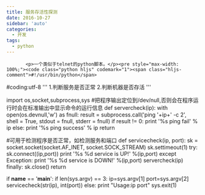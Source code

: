 ```yaml
---
title: 服务存活性探测
date: 2016-10-27
sidebar: 'auto'
categories:
  - 开发
tags:
  - python
---
```


           <p>一个类似于telnet的python脚本。</p><pre style="max-width: 100%;"><code class="python hljs" codemark="1"><span class="hljs-comment">#!/usr/bin/python</span>
<span class="hljs-comment">#coding:utf-8</span>
<span class="hljs-string">'''
1.判断服务是否正常
2.判断机器是否存活
'''</span>

<span class="hljs-keyword">import</span> os,socket,subprocess,sys
<span class="hljs-comment">#把程序输出定位到/dev/null,否则会在程序运行时会在标准输出中显示命令的运行信息</span>
<span class="hljs-function"><span class="hljs-keyword">def</span> <span class="hljs-title">servercheck</span><span class="hljs-params">(ip)</span>:</span>
    <span class="hljs-keyword">with</span> open(os.devnull,<span class="hljs-string">'w'</span>) <span class="hljs-keyword">as</span> fnull:
        result = subprocess.call(<span class="hljs-string">'ping '</span>+ip+<span class="hljs-string">' -c 2'</span>, shell = <span class="hljs-keyword">True</span>, stdout = fnull, stderr = fnull)
        <span class="hljs-keyword">if</span> result != <span class="hljs-number">0</span>:
            <span class="hljs-keyword">print</span> <span class="hljs-string">'%s ping fail'</span> % ip
        <span class="hljs-keyword">else</span>:
            <span class="hljs-keyword">print</span> <span class="hljs-string">'%s ping success'</span> % ip
    <span class="hljs-keyword">return</span>

<span class="hljs-comment">#可用于检测程序是否正常，如检测服务和端口</span>
<span class="hljs-function"><span class="hljs-keyword">def</span> <span class="hljs-title">servicecheck</span><span class="hljs-params">(ip, port)</span>:</span>
    sk = socket.socket(socket.AF_INET, socket.SOCK_STREAM)
    sk.settimeout(<span class="hljs-number">1</span>)
    <span class="hljs-keyword">try</span>:
        sk.connect((ip,port))
        <span class="hljs-keyword">print</span> <span class="hljs-string">'%s %d service is UP!'</span> %(ip,port)
    <span class="hljs-keyword">except</span> Exception:
        <span class="hljs-keyword">print</span> <span class="hljs-string">'%s %d service is DOWN!'</span>  %(ip,port)
        servercheck(ip)
    <span class="hljs-keyword">finally</span>:
        sk.close()
    <span class="hljs-keyword">return</span>

<span class="hljs-keyword">if</span> __name__ == <span class="hljs-string">'__main__'</span>:
    <span class="hljs-keyword">if</span> len(sys.argv) == <span class="hljs-number">3</span>:
        ip=sys.argv[<span class="hljs-number">1</span>]
        port=sys.argv[<span class="hljs-number">2</span>]
        servicecheck(str(ip), int(port))
    <span class="hljs-keyword">else</span>:
        <span class="hljs-keyword">print</span> <span class="hljs-string">"Usage:ip port"</span>
        sys.exit(<span class="hljs-number">1</span>)</code></pre><p><br></p>